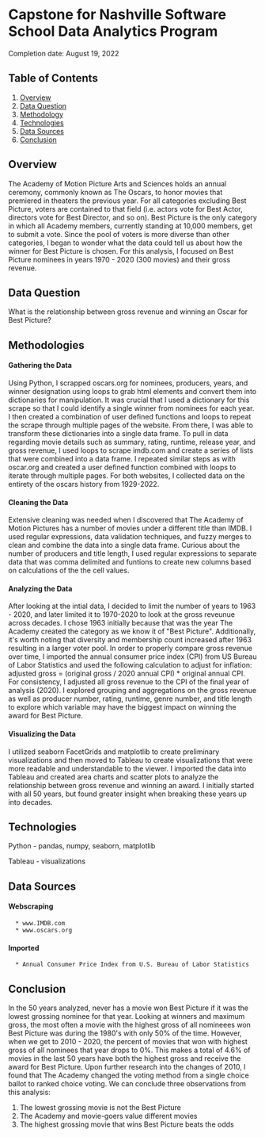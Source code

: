 # Capstone for Nashville Software School Data Analytics Program

Completion date: August 19, 2022      

## Table of Contents
1. [Overview](#overview)
2. [Data Question](#dataquestion)
3. [Methodology](#methodology)
4. [Technologies](#technologies)
5. [Data Sources](#datasources)
6. [Conclusion](#conclusion)

<a name="overview"></a>
## Overview
  The Academy of Motion Picture Arts and Sciences holds an annual ceremony, commonly known as The Oscars, to honor movies that premiered in theaters the previous year. For all categories excluding Best Picture, voters are contained to that field (i.e. actors vote for Best Actor, directors vote for Best Director, and so on). Best Picture is the only category in which all Academy members, currently standing at 10,000 members, get to submit a vote. Since the pool of voters is more diverse than other categories, I began to wonder what the data could tell us about how the winner for Best Picture is chosen. For this analysis, I focused on Best Picture nominees in years 1970 - 2020 (300 movies) and their gross revenue.
<a name="dataquestion"></a>
## Data Question
  What is the relationship between gross revenue and winning an Oscar for Best Picture?
<a name="methodology"></a>
## Methodologies
  #### Gathering the Data
  Using Python, I scrapped oscars.org for nominees, producers, years, and winner designation using loops to grab html elements and convert them into dictionaries for manipulation. It was crucial that I used a dictionary for this scrape so that I could identify a single winner from nominees for each year. I then created a combination of user defined functions and loops to repeat the scrape through multiple pages of the website. From there, I was able to transform these dictionaries into a single data frame. 
  To pull in data regarding movie details such as summary, rating, runtime, release year, and gross revenue, I used loops to scrape imdb.com and create a series of lists that were combined into a data frame. I repeated similar steps as with oscar.org and created a user defined function combined with loops to iterate through multiple pages.
  For both websites, I collected data on the entirety of the oscars history from 1929-2022.
  
  #### Cleaning the Data
  Extensive cleaning was needed when I discovered that The Academy of Motion Pictures has a number of movies under a different title than IMDB. I used regular expressions, data validation techniques, and fuzzy merges to clean and combine the data into a single data frame. Curious about the number of producers and title length, I used regular expressions to separate data that was comma delimited and funtions to create new columns based on calculations of the the cell values.

  #### Analyzing the Data
   After looking at the intial data, I decided to limit the number of years to 1963 - 2020, and later limited it to 1970-2020 to look at the gross reveunue across decades. I chose 1963 initially because that was the year The Academy created the category as we know it of "Best Picture". Additionally, it's worth noting that diversity and membership count increased after 1963 resulting in a larger voter pool. 
    In order to properly compare gross revenue over time, I imported the annual consumer price index (CPI) from US Bureau of Labor Statistics and used the following calculation to adjust for inflation: adjusted gross = (original gross / 2020 annual CPI) * original annual CPI. For consistency, I adjusted all gross revenue to the CPI of the final year of analysis (2020). 
    I explored grouping and aggregations on the gross revenue as well as producer number, rating, runtime, genre number, and title length to explore which variable may have the biggest impact on winning the award for Best Picture.

  #### Visualizing the Data
   I utilized seaborn FacetGrids and matplotlib to create preliminary visualizations and then moved to Tableau to create visualizations that were more readable and understandable to the viewer. I imported the data into Tableau and created area charts and scatter plots to analyze the relationship between gross revenue and winning an award. I initially started with all 50 years, but found greater insight when breaking these years up into decades. 

<a name="technologies"></a>
## Technologies
Python - pandas, numpy, seaborn, matplotlib

Tableau - visualizations
<a name="datasources"></a>
## Data Sources
  #### Webscraping
      * www.IMDB.com
      * www.oscars.org
  
  #### Imported
      * Annual Consumer Price Index from U.S. Bureau of Labor Statistics
<a name="conclusion"></a>
## Conclusion
  In the 50 years analyzed, never has a movie won Best Picture if it was the lowest grossing nominee for that year. Looking at winners and maximum gross, the most often a movie with the highest gross of all nomineees won Best Picture was during the 1980's with only 50% of the time. However, when we get to 2010 - 2020, the percent of movies that won with highest gross of all nominees that year drops to 0%. This makes a total of 4.6% of movies in the last 50 years have both the highest gross and receive the award for Best Picture. Upon further research into the changes of 2010, I found that The Academy changed the voting method from a single choice ballot to ranked choice voting. We can conclude three observations from this analysis: 
  1) The lowest grossing movie is not the Best Picture
  2) The Academy and movie-goers value different movies
  3) The highest grossing movie that wins Best Picture beats the odds
